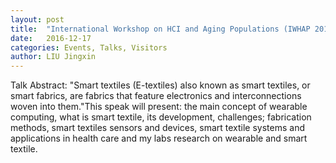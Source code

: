 ```yaml
---
layout: post
title:  "International Workshop on HCI and Aging Populations (IWHAP 2016) affiliated with the 17th CHEC/65th RenLab Workshop 2016(Part Ⅱ)"
date:   2016-12-17
categories: Events, Talks, Visitors
author: LIU Jingxin
---
```


Talk Abstract: "Smart textiles (E-textiles) also known as smart textiles, or smart fabrics, are fabrics that feature electronics and interconnections woven into them."This speak will present: the main concept of wearable computing, what is smart textile, its development, challenges; fabrication methods, smart textiles sensors and devices, smart textile systems and applications in health care and my labs research on wearable and smart textile.


